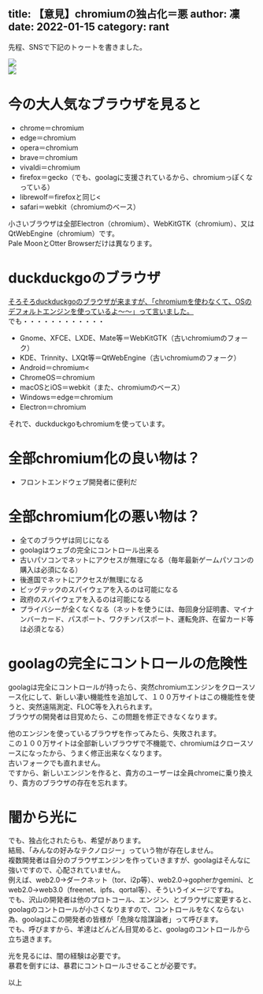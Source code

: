 title: 【意見】chromiumの独占化＝悪
author: 凜
date: 2022-01-15
category: rant
----
先程、SNSで下記のトゥートを書きました。

![](https://ass.technicalsuwako.moe/Screenshot_20220115_194029.png)\
![](https://social.076.ne.jp/notice/AFSARuaxKzRYfZgklc)

# 今の大人気なブラウザを見ると

- chrome＝chromium
- edge＝chromium
- opera＝chromium
- brave＝chromium
- vivaldi＝chromium
- firefox＝gecko（でも、goolagに支援されているから、chromiumっぽくなっている）
- librewolf＝firefoxと同じ<
- safari＝webkit（chromiumのベース）

小さいブラウザは全部Electron（chromium）、WebKitGTK（chromium）、又はQtWebEngine（chromium）です。\
Pale MoonとOtter Browserだけは異なります。

# duckduckgoのブラウザ

[そろそろduckduckgoのブラウザが来ますが、「chromiumを使わなくて、OSのデフォルトエンジンを使っているよ〜〜」って言いました。](http://web.archive.org/web/20211224025757/https://japanese.engadget.com/duckduckgo-desktop-app-032016911.html)\
でも・・・・・・・・・・・・
- Gnome、XFCE、LXDE、Mate等＝WebKitGTK（古いchromiumのフォーク）
- KDE、Trinnity、LXQt等＝QtWebEngine（古いchromiumのフォーク）
- Android＝chromium<
- ChromeOS＝chromium
- macOSとiOS＝webkit（また、chromiumのベース）
- Windows＝edge＝chromium
- Electron＝chromium

それで、duckduckgoもchromiumを使っています。

# 全部chromium化の良い物は？

- フロントエンドウェブ開発者に便利だ

# 全部chromium化の悪い物は？

- 全てのブラウザは同じになる
- goolagはウェブの完全にコントロール出来る
- 古いパソコンでネットにアクセスが無理になる（毎年最新ゲームパソコンの購入は必須になる）
- 後進国でネットにアクセスが無理になる
- ビッグテックのスパイウェアを入るのは可能になる
- 政府のスパイウェアを入るのは可能になる
- プライバシーが全くなくなる（ネットを使うには、毎回身分証明書、マイナンバーカード、パスポート、ワクチンパスポート、運転免許、在留カード等は必須となる）

# goolagの完全にコントロールの危険性

goolagは完全にコントロールが持ったら、突然chromiumエンジンをクロースソース化にして、新しい凄い機能性を追加して、１００万サイトはこの機能性を使うと、突然遠隔測定、FLOC等を入れられます。\
ブラウザの開発者は目覚めたら、この問題を修正できなくなります。

他のエンジンを使っているブラウザを作ってみたら、失敗されます。\
この１００万サイトは全部新しいブラウザで不機能で、chromiumはクロースソースになったから、うまく修正出来なくなります。\
古いフォークでも直れません。\
ですから、新しいエンジンを作ると、貴方のユーザーは全員chromeに乗り換えり、貴方のブラウザの存在を忘れます。

# 闇から光に

でも、独占化されたらも、希望があります。\
結局、「みんなの好みなテクノロジー」っていう物が存在しません。\
複数開発者は自分のブラウザエンジンを作っていきますが、goolagはそんなに強いですので、心配されていません。\
例えば、web2.0→ダークネット（tor、i2p等）、web2.0→gopherかgemini、とweb2.0→web3.0（freenet、ipfs、qortal等）、そういうイメージですね。\
でも、沢山の開発者は他のプロトコール、エンジン、とブラウザに変更すると、goolagのコントロールが小さくなりますので、コントロールをなくならない為、goolagはこの開発者の皆様が「危険な陰謀論者」って呼びます。\
でも、呼びますから、羊達はどんどん目覚めると、goolagのコントロールから立ち退きます。

光を見るには、闇の経験は必要です。\
暴君を倒すには、暴君にコントロールさせることが必要です。

以上
